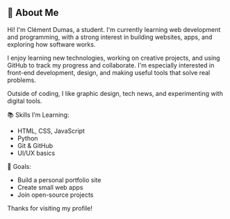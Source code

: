 ## 👋 About Me

Hi! I'm Clément Dumas, a student. I'm currently learning web development and programming, with a strong interest in building websites, apps, and exploring how software works.

I enjoy learning new technologies, working on creative projects, and using GitHub to track my progress and collaborate. I'm especially interested in front-end development, design, and making useful tools that solve real problems.

Outside of coding, I like graphic design, tech news, and experimenting with digital tools.

📚 Skills I’m Learning:  
- HTML, CSS, JavaScript  
- Python  
- Git & GitHub  
- UI/UX basics

🚀 Goals:  
- Build a personal portfolio site  
- Create small web apps  
- Join open-source projects

Thanks for visiting my profile!



